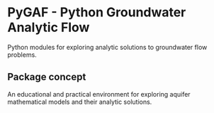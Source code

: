 # PyGAF - Python Groundwater Analytic Flow

Python modules for exploring analytic solutions to groundwater flow problems.

## Package concept
An educational and practical environment for exploring aquifer mathematical
models and their analytic solutions.
